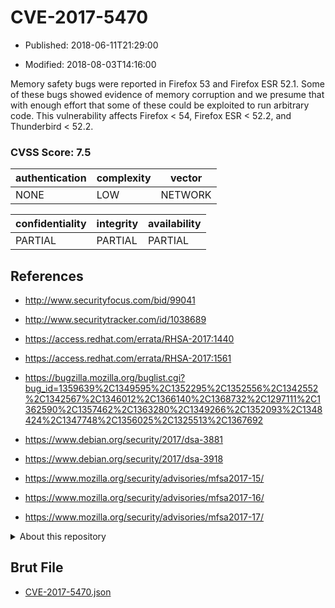 # CVE-2017-5470

- Published: 2018-06-11T21:29:00

- Modified: 2018-08-03T14:16:00

Memory safety bugs were reported in Firefox 53 and Firefox ESR 52.1. Some of these bugs showed evidence of memory corruption and we presume that with enough effort that some of these could be exploited to run arbitrary code. This vulnerability affects Firefox < 54, Firefox ESR < 52.2, and Thunderbird < 52.2.

### CVSS Score: **7.5**

| authentication | complexity | vector |
| --- | --- | --- |
| NONE | LOW | NETWORK |

| confidentiality | integrity | availability |
| --- | --- | --- |
| PARTIAL | PARTIAL | PARTIAL |

## References

* http://www.securityfocus.com/bid/99041

* http://www.securitytracker.com/id/1038689

* https://access.redhat.com/errata/RHSA-2017:1440

* https://access.redhat.com/errata/RHSA-2017:1561

* https://bugzilla.mozilla.org/buglist.cgi?bug_id=1359639%2C1349595%2C1352295%2C1352556%2C1342552%2C1342567%2C1346012%2C1366140%2C1368732%2C1297111%2C1362590%2C1357462%2C1363280%2C1349266%2C1352093%2C1348424%2C1347748%2C1356025%2C1325513%2C1367692

* https://www.debian.org/security/2017/dsa-3881

* https://www.debian.org/security/2017/dsa-3918

* https://www.mozilla.org/security/advisories/mfsa2017-15/

* https://www.mozilla.org/security/advisories/mfsa2017-16/

* https://www.mozilla.org/security/advisories/mfsa2017-17/

<details>
<summary>About this repository</summary> 

  This repository is part of the project [Live Hack CVE](https://github.com/Live-Hack-CVE). Main website can be found [www.live-hack.org](https://www.live-hack.org) 
  
  Made by [Sn0wAlice](https://github.com/Sn0wAlice) for the people that care about security and need to have a feed of the latest CVEs. Hope you enjoy it, don't forget to star the repo and follow me on [Twitter](https://twitter.com/Sn0wAlice) and [Github](https://github.com/Sn0wAlice). And that is my [personnal website](https://www.alice-snow.me/)

  - [Home Page](https://github.com/Live-Hack-CVE)
  - [Framework](https://github.com/Live-Hack-CVE/cve-framework)
  - [CVE database](https://github.com/Live-Hack-CVE/full_database)
  - [Changelog](https://github.com/Live-Hack-CVE/Changelog)
</details>

## Brut File

* [CVE-2017-5470.json](https://raw.githubusercontent.com/Live-Hack-CVE/full_database/main/cves/2017/CVE-2017-5470.json)

